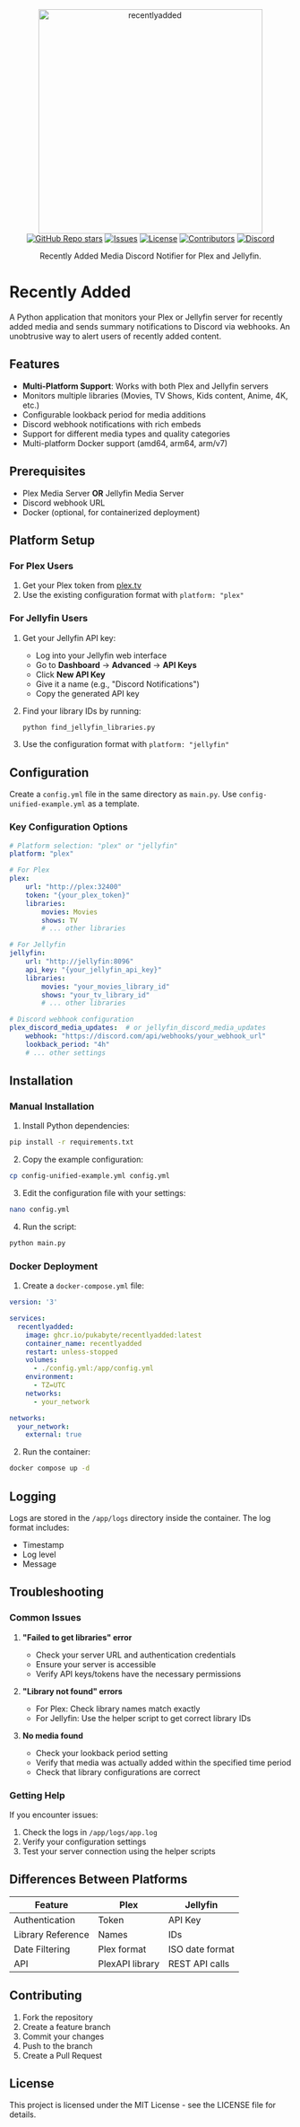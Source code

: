 <div align="center">
  <a href="https://github.com/Pukabyte/recentlyadded">
    <picture>
      <source media="(prefers-color-scheme: dark)" srcset="screenshots/recentlyadded.png" width="400">
      <img alt="recentlyadded" src="screenshots/recentlyadded.png" width="400">
    </picture>
  </a>
</div>

<div align="center">
  <a href="https://github.com/Pukabyte/recentlyadded/stargazers"><img alt="GitHub Repo stars" src="https://img.shields.io/github/stars/Pukabyte/recentlyadded?label=Recently%20Added"></a>
  <a href="https://github.com/Pukabyte/recentlyadded/issues"><img alt="Issues" src="https://img.shields.io/github/issues/Pukabyte/recentlyadded" /></a>
  <a href="https://github.com/Pukabyte/recentlyadded/blob/main/LICENSE"><img alt="License" src="https://img.shields.io/github/license/Pukabyte/recentlyadded"></a>
  <a href="https://github.com/Pukabyte/recentlyadded/graphs/contributors"><img alt="Contributors" src="https://img.shields.io/github/contributors/Pukabyte/recentlyadded" /></a>
  <a href="https://discord.gg/vMSnNcd7m5"><img alt="Discord" src="https://img.shields.io/badge/Join%20discord-8A2BE2" /></a>
</div>

<div align="center">
  <p>Recently Added Media Discord Notifier for Plex and Jellyfin.</p>
</div>

# Recently Added

A Python application that monitors your Plex or Jellyfin server for recently added media and sends summary notifications to Discord via webhooks. An unobtrusive way to alert users of recently added content.

## Features

- **Multi-Platform Support**: Works with both Plex and Jellyfin servers
- Monitors multiple libraries (Movies, TV Shows, Kids content, Anime, 4K, etc.)
- Configurable lookback period for media additions
- Discord webhook notifications with rich embeds
- Support for different media types and quality categories
- Multi-platform Docker support (amd64, arm64, arm/v7)

## Prerequisites

- Plex Media Server **OR** Jellyfin Media Server
- Discord webhook URL
- Docker (optional, for containerized deployment)

## Platform Setup

### For Plex Users

1. Get your Plex token from [plex.tv](https://www.plex.tv/claim/)
2. Use the existing configuration format with `platform: "plex"`

### For Jellyfin Users

1. Get your Jellyfin API key:
   - Log into your Jellyfin web interface
   - Go to **Dashboard** → **Advanced** → **API Keys**
   - Click **New API Key**
   - Give it a name (e.g., "Discord Notifications")
   - Copy the generated API key

2. Find your library IDs by running:
   ```bash
   python find_jellyfin_libraries.py
   ```

3. Use the configuration format with `platform: "jellyfin"`

## Configuration

Create a `config.yml` file in the same directory as `main.py`. Use `config-unified-example.yml` as a template.

### Key Configuration Options

```yaml
# Platform selection: "plex" or "jellyfin"
platform: "plex"

# For Plex
plex:
    url: "http://plex:32400"
    token: "{your_plex_token}"
    libraries:
        movies: Movies
        shows: TV
        # ... other libraries

# For Jellyfin
jellyfin:
    url: "http://jellyfin:8096"
    api_key: "{your_jellyfin_api_key}"
    libraries:
        movies: "your_movies_library_id"
        shows: "your_tv_library_id"
        # ... other libraries

# Discord webhook configuration
plex_discord_media_updates:  # or jellyfin_discord_media_updates
    webhook: "https://discord.com/api/webhooks/your_webhook_url"
    lookback_period: "4h"
    # ... other settings
```

## Installation

### Manual Installation

1. Install Python dependencies:
```bash
pip install -r requirements.txt
```

2. Copy the example configuration:
```bash
cp config-unified-example.yml config.yml
```

3. Edit the configuration file with your settings:
```bash
nano config.yml
```

4. Run the script:
```bash
python main.py
```

### Docker Deployment

1. Create a `docker-compose.yml` file:
```yaml
version: '3'

services:
  recentlyadded:
    image: ghcr.io/pukabyte/recentlyadded:latest
    container_name: recentlyadded
    restart: unless-stopped
    volumes:
      - ./config.yml:/app/config.yml
    environment:
      - TZ=UTC 
    networks:
      - your_network

networks:
  your_network:
    external: true
```

2. Run the container:
```bash
docker compose up -d
```

## Logging

Logs are stored in the `/app/logs` directory inside the container. The log format includes:
- Timestamp
- Log level
- Message

## Troubleshooting

### Common Issues

1. **"Failed to get libraries" error**
   - Check your server URL and authentication credentials
   - Ensure your server is accessible
   - Verify API keys/tokens have the necessary permissions

2. **"Library not found" errors**
   - For Plex: Check library names match exactly
   - For Jellyfin: Use the helper script to get correct library IDs

3. **No media found**
   - Check your lookback period setting
   - Verify that media was actually added within the specified time period
   - Check that library configurations are correct

### Getting Help

If you encounter issues:
1. Check the logs in `/app/logs/app.log`
2. Verify your configuration settings
3. Test your server connection using the helper scripts

## Differences Between Platforms

| Feature | Plex | Jellyfin |
|---------|------|----------|
| Authentication | Token | API Key |
| Library Reference | Names | IDs |
| Date Filtering | Plex format | ISO date format |
| API | PlexAPI library | REST API calls |

## Contributing

1. Fork the repository
2. Create a feature branch
3. Commit your changes
4. Push to the branch
5. Create a Pull Request

## License

This project is licensed under the MIT License - see the LICENSE file for details. 